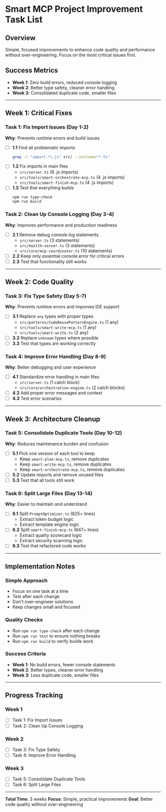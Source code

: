 # Smart MCP Project Improvement Task List

## Overview
Simple, focused improvements to enhance code quality and performance without over-engineering. Focus on the most critical issues first.

## Success Metrics
- **Week 1**: Zero build errors, reduced console logging
- **Week 2**: Better type safety, cleaner error handling
- **Week 3**: Consolidated duplicate code, smaller files

---

## Week 1: Critical Fixes

### Task 1: Fix Import Issues (Day 1-2)
**Why**: Prevents runtime errors and build issues

- [ ] **1.1** Find all problematic imports
  ```bash
  grep -r "import.*\.js" src/ --include="*.ts"
  ```
- [ ] **1.2** Fix imports in main files
  - `src/server.ts` (9 .js imports)
  - `src/tools/smart-orchestrate-mcp.ts` (4 .js imports)
  - `src/tools/smart-finish-mcp.ts` (4 .js imports)
- [ ] **1.3** Test that everything builds
  ```bash
  npm run type-check
  npm run build
  ```

### Task 2: Clean Up Console Logging (Day 3-4)
**Why**: Improves performance and production readiness

- [ ] **2.1** Remove debug console.log statements
  - `src/server.ts` (3 statements)
  - `src/health-server.ts` (3 statements)
  - `src/core/mcp-coordinator.ts` (10 statements)
- [ ] **2.2** Keep only essential console.error for critical errors
- [ ] **2.3** Test that functionality still works

---

## Week 2: Code Quality

### Task 3: Fix Type Safety (Day 5-7)
**Why**: Prevents runtime errors and improves IDE support

- [ ] **3.1** Replace `any` types with proper types
  - `src/patterns/CodeReusePatternEngine.ts` (1 any)
  - `src/tools/smart-write-mcp.ts` (1 any)
  - `src/tools/smart-write.ts` (2 any)
- [ ] **3.2** Replace `unknown` types where possible
- [ ] **3.3** Test that types are working correctly

### Task 4: Improve Error Handling (Day 8-9)
**Why**: Better debugging and user experience

- [ ] **4.1** Standardize error handling in main files
  - `src/server.ts` (1 catch block)
  - `src/core/orchestration-engine.ts` (2 catch blocks)
- [ ] **4.2** Add proper error messages and context
- [ ] **4.3** Test error scenarios

---

## Week 3: Architecture Cleanup

### Task 5: Consolidate Duplicate Tools (Day 10-12)
**Why**: Reduces maintenance burden and confusion

- [ ] **5.1** Pick one version of each tool to keep
  - Keep `smart-plan-mcp.ts`, remove duplicates
  - Keep `smart-write-mcp.ts`, remove duplicates
  - Keep `smart-orchestrate-mcp.ts`, remove duplicates
- [ ] **5.2** Update imports and remove unused files
- [ ] **5.3** Test that all tools still work

### Task 6: Split Large Files (Day 13-14)
**Why**: Easier to maintain and understand

- [ ] **6.1** Split `PromptOptimizer.ts` (825+ lines)
  - Extract token budget logic
  - Extract template engine logic
- [ ] **6.2** Split `smart-finish-mcp.ts` (647+ lines)
  - Extract quality scorecard logic
  - Extract security scanning logic
- [ ] **6.3** Test that refactored code works

---

## Implementation Notes

### Simple Approach
- Focus on one task at a time
- Test after each change
- Don't over-engineer solutions
- Keep changes small and focused

### Quality Checks
- Run `npm run type-check` after each change
- Run `npm run test` to ensure nothing breaks
- Run `npm run build` to verify builds work

### Success Criteria
- **Week 1**: No build errors, fewer console statements
- **Week 2**: Better types, cleaner error handling
- **Week 3**: Less duplicate code, smaller files

---

## Progress Tracking

### Week 1
- [ ] Task 1: Fix Import Issues
- [ ] Task 2: Clean Up Console Logging

### Week 2
- [ ] Task 3: Fix Type Safety
- [ ] Task 4: Improve Error Handling

### Week 3
- [ ] Task 5: Consolidate Duplicate Tools
- [ ] Task 6: Split Large Files

---

**Total Time**: 3 weeks
**Focus**: Simple, practical improvements
**Goal**: Better code quality without over-engineering
